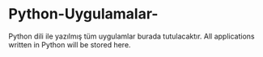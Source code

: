 # Python-Uygulamalar-
Python dili ile yazılmış tüm uygulamlar burada tutulacaktır.
All applications written in Python will be stored here.
